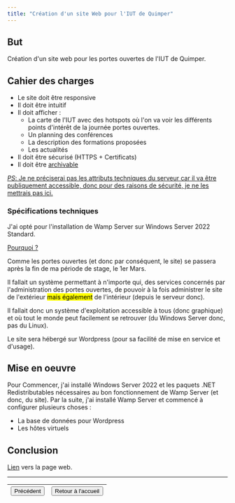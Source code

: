 ```yaml
---
title: "Création d'un site Web pour l'IUT de Quimper"
---
```

## But
Création d'un site web pour les portes ouvertes de l'IUT de Quimper.
## Cahier des charges
* Le site doit être responsive
* Il doit être intuitif
* Il doit afficher :
    * La carte de l'IUT avec des hotspots où l'on va voir les différents points d'intérêt de la journée portes ouvertes.
    * Un planning des conférences
    * La description des formations proposées
    * Les actualités
* Il doit être sécurisé (HTTPS + Certificats)
* Il doit être <u>archivable</u>

<u>*PS*: Je ne préciserai pas les attributs techniques du serveur car il va être publiquement accessible, donc pour des raisons de sécurité, je ne les mettrais pas ici.</u>
### Spécifications techniques
J'ai opté pour l'installation de Wamp Server sur Windows Server 2022 Standard.

<u>Pourquoi ?</u>

Comme les portes ouvertes (et donc par conséquent, le site) se passera après la fin de ma période de stage, le 1er Mars. 

Il fallait un système permettant à n'importe qui, des services concernés par l'administration des portes ouvertes, de pouvoir à la fois administrer le site de l'extérieur <mark>mais également</mark> de l'intérieur (depuis le serveur donc).

Il fallait donc un système d'exploitation accessible à tous (donc graphique) et où tout le monde peut facilement se retrouver (du Windows Server donc, pas du Linux).

Le site sera hébergé sur Wordpress (pour sa facilité de mise en service et d'usage).
## Mise en oeuvre
Pour Commencer, j'ai installé Windows Server 2022 et les paquets .NET Redistributables nécessaires au bon fonctionnement de Wamp Server (et donc, du site).
Par la suite, j'ai installé Wamp Server et commencé à configurer plusieurs choses :
- La base de données pour Wordpress
- Les hôtes virtuels
## Conclusion
[Lien](https://portesouvertes-iutq.univ-brest.fr) vers la page web.
***
|<button onclick="window.location.href='https://vhascoet-pro.github.io/portfolio-bts.github.io/rds2/rds2_3';">Précédent</button>|<button onclick="window.location.href='https://vhascoet-pro.github.io/portfolio-bts.github.io'">Retour à l'accueil</button>|
|-|-|